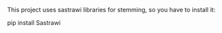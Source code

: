 This project uses  <a hreh="https://github.com/har07/PySastrawi">sastrawi</a> libraries for stemming, so you have to install it:

pip install Sastrawi
